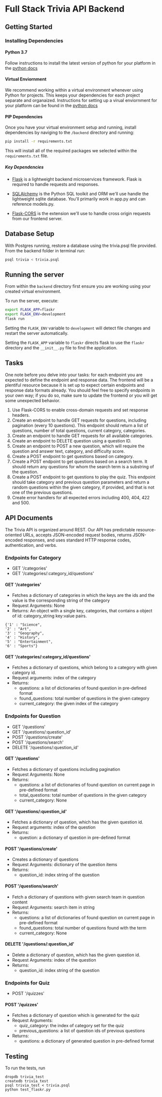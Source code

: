 # Full Stack Trivia API Backend

## Getting Started

### Installing Dependencies

#### Python 3.7

Follow instructions to install the latest version of python for your platform in the [python docs](https://docs.python.org/3/using/unix.html#getting-and-installing-the-latest-version-of-python)

#### Virtual Enviornment

We recommend working within a virtual environment whenever using Python for projects. This keeps your dependencies for each project separate and organaized. Instructions for setting up a virual enviornment for your platform can be found in the [python docs](https://packaging.python.org/guides/installing-using-pip-and-virtual-environments/)

#### PIP Dependencies

Once you have your virtual environment setup and running, install dependencies by naviging to the `/backend` directory and running:

```bash
pip install -r requirements.txt
```

This will install all of the required packages we selected within the `requirements.txt` file.

##### Key Dependencies

- [Flask](http://flask.pocoo.org/)  is a lightweight backend microservices framework. Flask is required to handle requests and responses.

- [SQLAlchemy](https://www.sqlalchemy.org/) is the Python SQL toolkit and ORM we'll use handle the lightweight sqlite database. You'll primarily work in app.py and can reference models.py. 

- [Flask-CORS](https://flask-cors.readthedocs.io/en/latest/#) is the extension we'll use to handle cross origin requests from our frontend server. 

## Database Setup
With Postgres running, restore a database using the trivia.psql file provided. From the backend folder in terminal run:
```bash
psql trivia < trivia.psql
```

## Running the server

From within the `backend` directory first ensure you are working using your created virtual environment.

To run the server, execute:

```bash
export FLASK_APP=flaskr
export FLASK_ENV=development
flask run
```

Setting the `FLASK_ENV` variable to `development` will detect file changes and restart the server automatically.

Setting the `FLASK_APP` variable to `flaskr` directs flask to use the `flaskr` directory and the `__init__.py` file to find the application. 

## Tasks

One note before you delve into your tasks: for each endpoint you are expected to define the endpoint and response data. The frontend will be a plentiful resource because it is set up to expect certain endpoints and response data formats already. You should feel free to specify endpoints in your own way; if you do so, make sure to update the frontend or you will get some unexpected behavior. 

1. Use Flask-CORS to enable cross-domain requests and set response headers. 
2. Create an endpoint to handle GET requests for questions, including pagination (every 10 questions). This endpoint should return a list of questions, number of total questions, current category, categories. 
3. Create an endpoint to handle GET requests for all available categories. 
4. Create an endpoint to DELETE question using a question ID. 
5. Create an endpoint to POST a new question, which will require the question and answer text, category, and difficulty score. 
6. Create a POST endpoint to get questions based on category. 
7. Create a POST endpoint to get questions based on a search term. It should return any questions for whom the search term is a substring of the question. 
8. Create a POST endpoint to get questions to play the quiz. This endpoint should take category and previous question parameters and return a random questions within the given category, if provided, and that is not one of the previous questions. 
9. Create error handlers for all expected errors including 400, 404, 422 and 500. 

## API Documents
The Trivia API is organized around REST. Our API has predictable resource-oriented URLs, accepts JSON-encoded request bodies, returns JSON-encoded responses, and uses standard HTTP response codes, authentication, and verbs.

### Endpoints for Category
- GET '/categories'
- GET '/categories/:category_id/questions'

#### GET '/categories'
- Fetches a dictionary of categories in which the keys are the ids and the value is the corresponding string of the category
- Request Arguments: None
- Returns: An object with a single key, categories, that contains a object of id: category_string key:value pairs. 
```
{'1' : "Science",
'2' : "Art",
'3' : "Geography",
'4' : "History",
'5' : "Entertainment",
'6' : "Sports"}
```

#### GET '/categories/:category_id/questions'
- Fetches a dictionary of questions, which belong to a category with given category id.
- Request arguments: index of the category
- Returns:
  - questions: a list of dictionaries of found question in pre-defined format
  - found_questions: total number of questions in the given category
  - current_category: the given index of the category

### Endpoints for Question
- GET '/questions'
- GET '/questions/:question_id'
- POST '/questions/create'
- POST '/questions/search'
- DELETE '/questions/:question_id'

#### GET '/questions'
- Fetches a dictionary of questions including pagination
- Request Arguments: None
- Returns: 
  - questions: a list of dictionaries of found question on current page in pre-defined format
  - total_questions: total number of questions in the given category
  - current_category: None

#### GET '/questions/:question_id'
- Fetches a dictionary of question, which has the given question id.
- Request arguments: index of the question
- Returns:
  - question: a dictionary of question in pre-defined format

#### POST '/questions/create'
- Creates a dictionary of questions
- Request Arguments: dictionary of the question items
- Returns: 
  - question_id: index string of the question

#### POST '/questions/search'
- Fetch a dictionary of questions with given search team in question content
- Request Arguments: search item in string
- Returns:
  - questions: a list of dictionaries of found question on current page in pre-defined format
  - found_questions: total number of questions found with the term
  - current_category: None
  
#### DELETE '/questions/:question_id'
- Delete a dictionary of question, which has the given question id.
- Request Arguments: index of the question
- Returns: 
  - question_id: index string of the question

### Endpoints for Quiz
- POST '/quizzes'

#### POST '/quizzes'
- Fetches a dictionary of question which is generated for the quiz
- Request Arguments: 
  - quiz_category: the index of category set for the quiz
  - previous_questions: a list of question ids of previous questions
- Returns: 
  - questions: a dictionary of generated question in pre-defined format

## Testing
To run the tests, run
```
dropdb trivia_test
createdb trivia_test
psql trivia_test < trivia.psql
python test_flaskr.py
```

